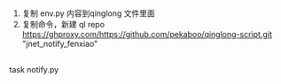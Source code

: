 ## 
1. 复制 env.py 内容到qinglong 文件里面
2. 复制命令，新建
   ql repo https://ghproxy.com/https://github.com/pekaboo/qinglong-script.git "jnet_notify_fenxiao" 


## 
task notify.py